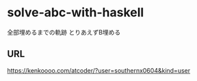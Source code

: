 # solve-abc-with-haskell
全部埋めるまでの軌跡
とりあえずB埋める

## URL
https://kenkoooo.com/atcoder/?user=southernx0604&kind=user
